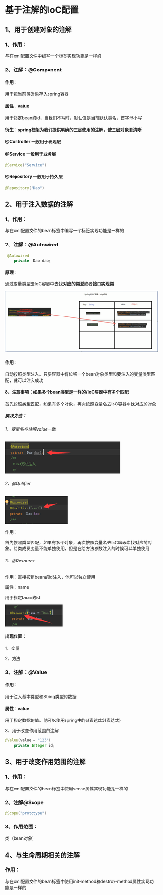 # 基于注解的IoC配置

## 1、用于创建对象的注解

### 1、作用：

与在xml配置文件中编写一个<bean>标签实现功能是一样的

### 2、注解：@Component

#### 作用：

用于把当前类对象存入spring容器

#### 属性：value

用于指定bean的id，当我们不写时，默认值是当前默认类名，首字母小写

#### 衍生：spring框架为我们提供明确的三层使用的注解，使三层对象更清晰

#### @Controller  一般用于表现层

#### @Service  一般用于业务层

~~~java
@Service("Service")
~~~



####  @Repository 一般用于持久层

~~~java
@Repository("Dao")
~~~





## 2、用于注入数据的注解

### 1、作用：

与在xml配置文件的bean标签中编写一个<property>标签实现功能是一样的

### 2、注解：@Autowired

~~~java
 @Autowired
    private  Dao dao;
~~~

#### 原理：

通过变量类型去IoC容器中去找**对应的类型**或者**接口实现类**

![1569744150315](%E5%9F%BA%E4%BA%8E%E6%B3%A8%E8%A7%A3%E7%9A%84IoC%E9%85%8D%E7%BD%AE.assets/1569744150315.png)

#### 作用：

自动按照类型注入。只要容器中有位移一个bean对象类型和要注入的变量类型匹配，就可以注入成功

#### δ、注意事项：如果多个bean类型是一样的/IoC容器中有多个匹配

首先按照类型匹配，如果有多个对象，再次按照变量名去IoC容器中找对应的对象

##### 解决方法：

###### 1、变量名与注解value一致

![1569744580844](%E5%9F%BA%E4%BA%8E%E6%B3%A8%E8%A7%A3%E7%9A%84IoC%E9%85%8D%E7%BD%AE.assets/1569744580844.png)

###### 2、@Qulifier

![1569744741107](%E5%9F%BA%E4%BA%8E%E6%B3%A8%E8%A7%A3%E7%9A%84IoC%E9%85%8D%E7%BD%AE.assets/1569744741107.png)

作用：

首先按照类型匹配，如果有多个对象，再次按照变量名去IoC容器中找对应的对象。给类成员变量不能单独使用，但是在给方法参数注入的时候可以单独使用

###### 3、@Resource

作用：直接按照bean的id注入，他可以独立使用

属性：name

用于指定bean的id

![1569744982037](%E5%9F%BA%E4%BA%8E%E6%B3%A8%E8%A7%A3%E7%9A%84IoC%E9%85%8D%E7%BD%AE.assets/1569744982037.png)

#### 出现位置：

1、变量

2、方法

### 3、注解：@Value

#### 作用：

用于注入基本类型和String类型的数据

#### 属性：value

用于指定数据的值。他可以使用spring中的el表达式${表达式}

3、用于改变作用范围的注解

~~~java
@Value(value = "123")
    private Integer id;
~~~

## 3、用于改变作用范围的注解

### 1、作用：

与在xml配置文件的bean标签中使用scope属性实现功能是一样的

### 2、注解@Scope

```java
@Scope("prototype")
```

### 3、作用范围：

类（bean对象）

## 4、与生命周期相关的注解

### 作用：

与在xml配置文件的bean标签中使用init-method和destroy-method属性实现功能是一样的